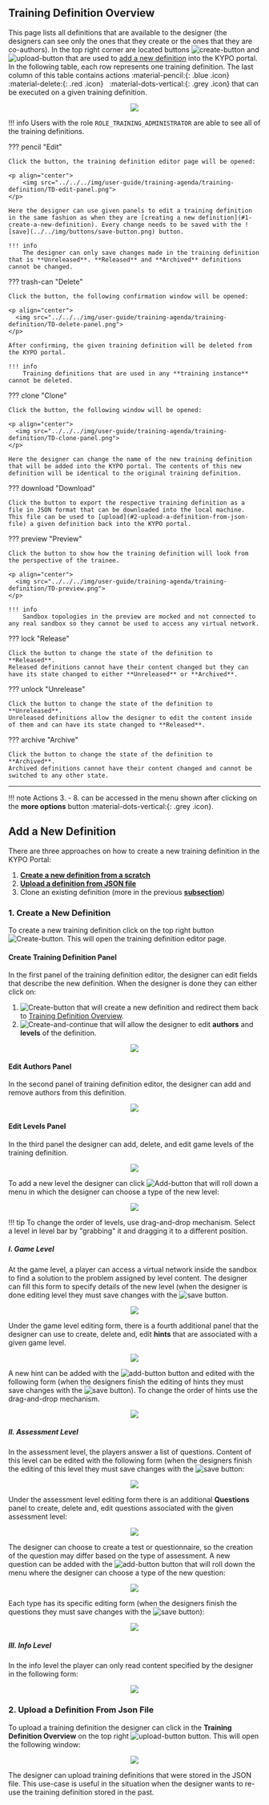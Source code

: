 ## Training Definition Overview
This page lists all definitions that are available to the designer (the designers can see only the ones that they create or the ones that they are co-authors). In the top right corner are located buttons ![create-button](../../img/buttons/create-button.png) and ![upload-button](../../img/buttons/upload-button.png) that are used to [add a new definition](#add-a-new-definition) into the KYPO portal. In the following table, each row represents one training definition. The last column of this table contains actions :material-pencil:{: .blue .icon} &nbsp; :material-delete:{: .red .icon} &nbsp; :material-dots-vertical:{: .grey .icon} that can be executed on a given training definition.

<p align="center">
  <img src="../../../img/user-guide/training-agenda/training-definition/TD-overview.png">
</p>

!!! info
    Users with the role `ROLE_TRAINING_ADMINISTRATOR` are able to see all of the training definitions.

??? pencil "Edit"
    
    Click the button, the training definition editor page will be opened:
    
    <p align="center">
        <img src="../../../img/user-guide/training-agenda/training-definition/TD-edit-panel.png">
    </p>
    
    Here the designer can use given panels to edit a training definition in the same fashion as when they are [creating a new definition](#1-create-a-new-definition). Every change needs to be saved with the ![save](../../img/buttons/save-button.png) button. 
    
    !!! info
        The designer can only save changes made in the training definition that is **Unreleased**. **Released** and **Archived** definitions cannot be changed.
    
??? trash-can "Delete"
    
    Click the button, the following confirmation window will be opened: 
    
    <p align="center">
      <img src="../../../img/user-guide/training-agenda/training-definition/TD-delete-panel.png">
    </p>
    
    After confirming, the given training definition will be deleted from the KYPO portal.
    
    !!! info
        Training definitions that are used in any **training instance** cannot be deleted. 

??? clone "Clone"
    
    Click the button, the following window will be opened:
    
    <p align="center">
      <img src="../../../img/user-guide/training-agenda/training-definition/TD-clone-panel.png">
    </p>
    
    Here the designer can change the name of the new training definition that will be added into the KYPO portal. The contents of this new definition will be identical to the original training definition.
    
??? download "Download"
    
    Click the button to export the respective training definition as a file in JSON format that can be downloaded into the local machine. This file can be used to [upload](#2-upload-a-definition-from-json-file) a given definition back into the KYPO portal. 
    
??? preview "Preview"
   
    Click the button to show how the training definition will look from the perspective of the trainee.
    
    <p align="center">
      <img src="../../../img/user-guide/training-agenda/training-definition/TD-preview.png">
    </p>
    
    !!! info
        Sandbox topologies in the preview are mocked and not connected to any real sandbox so they cannot be used to access any virtual network.
    
??? lock "Release"
   
    Click the button to change the state of the definition to **Released**. 
    Released definitions cannot have their content changed but they can have its state changed to either **Unreleased** or **Archived**.

  
??? unlock "Unrelease"
    
    Click the button to change the state of the definition to **Unreleased**.
    Unreleased definitions allow the designer to edit the content inside of them and can have its state changed to **Released**.
    
??? archive "Archive"
    
    Click the button to change the state of the definition to **Archived**.
    Archived definitions cannot have their content changed and cannot be switched to any other state.

----------------------------------------------------

!!! note
    Actions 3. - 8. can be accessed in the menu shown after clicking on the **more options** button :material-dots-vertical:{: .grey .icon}. 

## Add a New Definition
There are three approaches on how to create a new training definition in the KYPO Portal:

1.  [**Create a new definition from a scratch**](#1-create-a-new-definition) 
2.  [**Upload a definition from JSON file**](#2-upload-a-definition-from-json-file)
3.  Clone an existing definition (more in the previous [**subsection**](#training-definition-overview))

### 1. Create a New Definition
To create a new training definition click on the top right button ![Create-button](../../img/buttons/create-button.png). This will open the training definition editor page.

#### Create Training Definition Panel
In the first panel of the training definition editor, the designer can edit fields that describe the new definition. When the designer is done they can either click on:
1.  ![Create-button](../../img/buttons/create-button.png) that will create a new definition and redirect them back to [Training Definition Overview](#training-definition-overview).
2.  ![Create-and-continue](../../img/buttons/create-and-continue-button.png) that will allow the designer to edit **authors** and **levels** of the definition.

<p align="center">
    <img src="../../../img/user-guide/training-agenda/training-definition/TD-create-panel.png">
</p>

#### Edit Authors Panel
In the second panel of training definition editor, the designer can add and remove authors from this definition.

<p align="center">
  <img src="../../../img/user-guide/training-agenda/training-definition/TD-edit-authors.png">
</p>

#### Edit Levels Panel
In the third panel the designer can add, delete, and edit game levels of the training definition.

<p align="center">
  <img src="../../../img/user-guide/training-agenda/training-definition/TD-edit-levels.png">
</p>

To add a new level the designer can click ![Add-button](../../img/buttons/add-button.png) that will roll down a menu in which the designer can choose a type of the new level:

<p align="center">
  <img src="../../../img/user-guide/training-agenda/training-definition/TD-levels.png">
</p>

!!! tip
    To change the order of levels, use drag-and-drop mechanism. Select a level in level bar by "grabbing" it and dragging it to a different position.

##### I. Game Level
At the game level, a player can access a virtual network inside the sandbox to find a solution to the problem assigned by level content. The designer can fill this form to specify details of the new level (when the designer is done editing level they must save changes with the ![save](../../img/buttons/save-button.png) button.

<p align="center">
  <img src="../../../img/user-guide/training-agenda/training-definition/TD-GL-panel.png">
</p>

Under the game level editing form, there is a fourth additional panel that the designer can use to create, delete and, edit **hints** that are associated with a given game level.

<p align="center">
  <img src="../../../img/user-guide/training-agenda/training-definition/TD-hint-panel.png">
</p>

A new hint can be added with the ![add-button](../../img/buttons/add-button.png) button and edited with the following form (when the designers finish the editing of hints they must save changes with the ![save](../../img/buttons/save-button.png) button). To change the order of hints use the drag-and-drop mechanism. 

<p align="center">
  <img src="../../../img/user-guide/training-agenda/training-definition/TD-hint-edit.png">
</p>

##### II. Assessment Level
In the assessment level, the players answer a list of questions. Content of this level can be edited with the following form (when the designers finish the editing of this level they must save changes with the ![save](../../img/buttons/save-button.png) button:

<p align="center">
  <img src="../../../img/user-guide/training-agenda/training-definition/TD-AL-panel.png">
</p>

Under the assessment level editing form there is an additional **Questions** panel to create, delete and, edit questions associated with the given assessment level:   
 
<p align="center">
  <img src="../../../img/user-guide/training-agenda/training-definition/TD-questions-panel.png">
</p>

The designer can choose to create a test or questionnaire, so the creation of the question may differ based on the type of assessment. A new question can be added with the ![add-button](../../img/buttons/add-button.png) button that will roll down the menu where the designer can choose a type of the new question:

<p align="center">
  <img src="../../../img/user-guide/training-agenda/training-definition/TD-question.png">
</p>

Each type has its specific editing form (when the designers finish the questions they must save changes with the ![save](../../img/buttons/save-button.png) button):

<p align="center">
  <img src="../../../img/user-guide/training-agenda/training-definition/TD-questions-edit.png">
</p>

##### III. Info Level
In the info level the player can only read content specified by the designer in the following form:

<p align="center">
  <img src="../../../img/user-guide/training-agenda/training-definition/TD-IL-panel.png">
</p>


### 2. Upload a Definition From Json File
To upload a training definition the designer can click in the **Training Definition Overview** on the top right ![upload-button](../../img/buttons/upload-button.png) button. This will open the following window:

<p align="center">
  <img src="../../../img/user-guide/training-agenda/training-definition/TD-upload-panel.png">
</p>


The designer can upload training definitions that were stored in the JSON file. This use-case is useful in the situation when the designer wants to re-use the training definition stored in the past.
